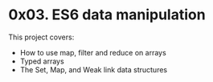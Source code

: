 # 0x03. ES6 data manipulation

This project covers:

- How to use map, filter and reduce on arrays
- Typed arrays
- The Set, Map, and Weak link data structures
